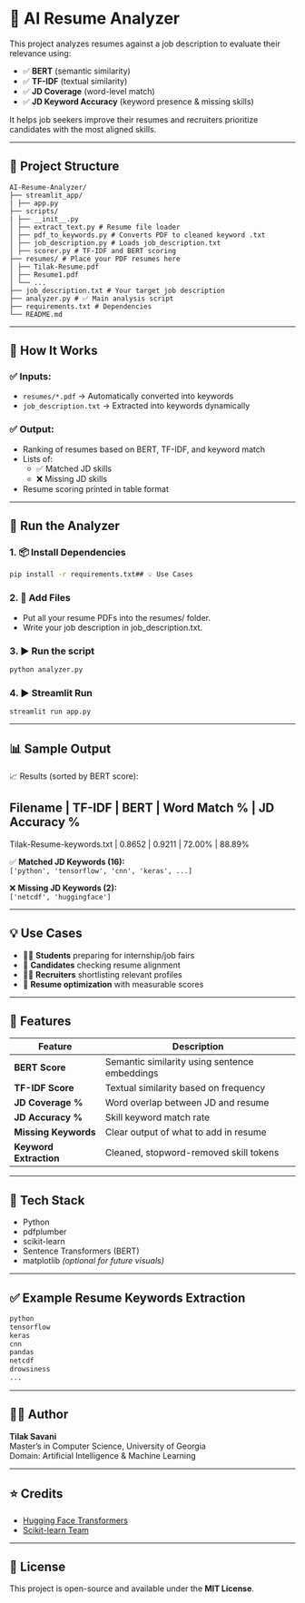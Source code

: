 # 🤖 AI Resume Analyzer

This project analyzes resumes against a job description to evaluate their relevance using:

- ✅ **BERT** (semantic similarity)
- ✅ **TF-IDF** (textual similarity)
- ✅ **JD Coverage** (word-level match)
- ✅ **JD Keyword Accuracy** (keyword presence & missing skills)

It helps job seekers improve their resumes and recruiters prioritize candidates with the most aligned skills.

---

## 📁 Project Structure

```
AI-Resume-Analyzer/
├── streamlit_app/
| ├── app.py
├── scripts/
| ├── __init__.py
│ ├── extract_text.py # Resume file loader
│ ├── pdf_to_keywords.py # Converts PDF to cleaned keyword .txt
│ ├── job_description.py # Loads job_description.txt
│ ├── scorer.py # TF-IDF and BERT scoring
├── resumes/ # Place your PDF resumes here
│ ├── Tilak-Resume.pdf
│ ├── Resume1.pdf
│ └── ...
├── job_description.txt # Your target job description
├── analyzer.py # ✅ Main analysis script
├── requirements.txt # Dependencies
└── README.md
```

---

## 🔧 How It Works

### ✅ Inputs:

- `resumes/*.pdf` → Automatically converted into keywords
- `job_description.txt` → Extracted into keywords dynamically

### ✅ Output:

- Ranking of resumes based on BERT, TF-IDF, and keyword match
- Lists of:
  - ✅ Matched JD skills
  - ❌ Missing JD skills
- Resume scoring printed in table format

---

## 🚀 Run the Analyzer

### 1. 📦 Install Dependencies

```bash
pip install -r requirements.txt## 💡 Use Cases
```

### 2. 📂 Add Files

- Put all your resume PDFs into the resumes/ folder.
- Write your job description in job_description.txt.

### 3. ▶️ Run the script

```bash
python analyzer.py
```

### 4. ▶️ Streamlit Run

```base
streamlit run app.py
```

---

## 📊 Sample Output

📈 Results (sorted by BERT score):

## Filename | TF-IDF | BERT | Word Match % | JD Accuracy %

Tilak-Resume-keywords.txt | 0.8652 | 0.9211 | 72.00% | 88.89%

✅ **Matched JD Keywords (16):**  
`['python', 'tensorflow', 'cnn', 'keras', ...]`

❌ **Missing JD Keywords (2):**  
`['netcdf', 'huggingface']`

---

## 💡 Use Cases

- 🧑‍🎓 **Students** preparing for internship/job fairs
- 🧠 **Candidates** checking resume alignment
- 🧑‍💼 **Recruiters** shortlisting relevant profiles
- 🎯 **Resume optimization** with measurable scores

---

## 🧠 Features

| Feature                | Description                                   |
| ---------------------- | --------------------------------------------- |
| **BERT Score**         | Semantic similarity using sentence embeddings |
| **TF-IDF Score**       | Textual similarity based on frequency         |
| **JD Coverage %**      | Word overlap between JD and resume            |
| **JD Accuracy %**      | Skill keyword match rate                      |
| **Missing Keywords**   | Clear output of what to add in resume         |
| **Keyword Extraction** | Cleaned, stopword-removed skill tokens        |

---

## 🧰 Tech Stack

- Python
- pdfplumber
- scikit-learn
- Sentence Transformers (BERT)
- matplotlib _(optional for future visuals)_

---

## ✅ Example Resume Keywords Extraction

```txt
python
tensorflow
keras
cnn
pandas
netcdf
drowsiness
...

```

---

## 🙋‍♂️ Author

**Tilak Savani**  
Master’s in Computer Science, University of Georgia  
Domain: Artificial Intelligence & Machine Learning

---

## ⭐ Credits

- [Hugging Face Transformers](https://huggingface.co/)
- [Scikit-learn Team](https://scikit-learn.org/)

---

## 📄 License

This project is open-source and available under the **MIT License**.
